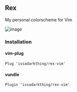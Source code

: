 ## Rex
My personal colorscheme for Vim


![image](https://user-images.githubusercontent.com/50593529/99178611-de469780-274f-11eb-8b28-07eee7a2347e.png)

### Installation
#### vim-plug
```
Plug 'issadarkthing/rex-vim'
```
#### vundle
```
Plugin 'issadarkthing/rex-vim'
```

